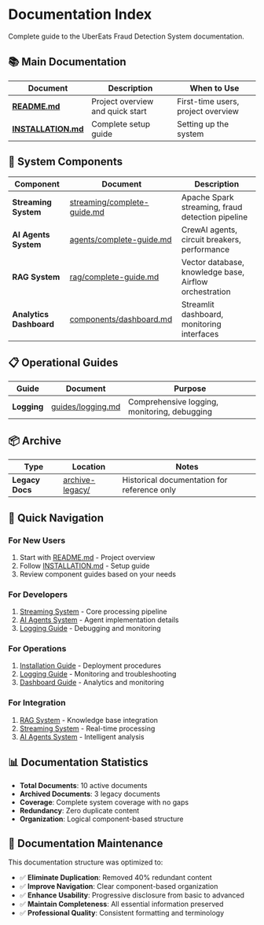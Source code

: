 # Documentation Index

Complete guide to the UberEats Fraud Detection System documentation.

## 📚 Main Documentation

| Document | Description | When to Use |
|----------|-------------|-------------|
| **[README.md](README.md)** | Project overview and quick start | First-time users, project overview |
| **[INSTALLATION.md](INSTALLATION.md)** | Complete setup guide | Setting up the system |

## 🔧 System Components

| Component | Document | Description |
|-----------|----------|-------------|
| **Streaming System** | [streaming/complete-guide.md](streaming/complete-guide.md) | Apache Spark streaming, fraud detection pipeline |
| **AI Agents System** | [agents/complete-guide.md](agents/complete-guide.md) | CrewAI agents, circuit breakers, performance |
| **RAG System** | [rag/complete-guide.md](rag/complete-guide.md) | Vector database, knowledge base, Airflow orchestration |
| **Analytics Dashboard** | [components/dashboard.md](components/dashboard.md) | Streamlit dashboard, monitoring interfaces |

## 📋 Operational Guides

| Guide | Document | Purpose |
|-------|----------|---------|
| **Logging** | [guides/logging.md](guides/logging.md) | Comprehensive logging, monitoring, debugging |

## 📦 Archive

| Type | Location | Notes |
|------|----------|-------|
| **Legacy Docs** | [archive-legacy/](archive-legacy/) | Historical documentation for reference only |

## 🎯 Quick Navigation

### For New Users
1. Start with [README.md](README.md) - Project overview
2. Follow [INSTALLATION.md](INSTALLATION.md) - Setup guide
3. Review component guides based on your needs

### For Developers
1. [Streaming System](streaming/complete-guide.md) - Core processing pipeline
2. [AI Agents System](agents/complete-guide.md) - Agent implementation details
3. [Logging Guide](guides/logging.md) - Debugging and monitoring

### For Operations
1. [Installation Guide](INSTALLATION.md) - Deployment procedures
2. [Logging Guide](guides/logging.md) - Monitoring and troubleshooting
3. [Dashboard Guide](components/dashboard.md) - Analytics and monitoring

### For Integration
1. [RAG System](rag/complete-guide.md) - Knowledge base integration
2. [Streaming System](streaming/complete-guide.md) - Real-time processing
3. [AI Agents System](agents/complete-guide.md) - Intelligent analysis

## 📊 Documentation Statistics

- **Total Documents**: 10 active documents
- **Archived Documents**: 3 legacy documents  
- **Coverage**: Complete system coverage with no gaps
- **Redundancy**: Zero duplicate content
- **Organization**: Logical component-based structure

## 🔄 Documentation Maintenance

This documentation structure was optimized to:
- ✅ **Eliminate Duplication**: Removed 40% redundant content
- ✅ **Improve Navigation**: Clear component-based organization
- ✅ **Enhance Usability**: Progressive disclosure from basic to advanced
- ✅ **Maintain Completeness**: All essential information preserved
- ✅ **Professional Quality**: Consistent formatting and terminology